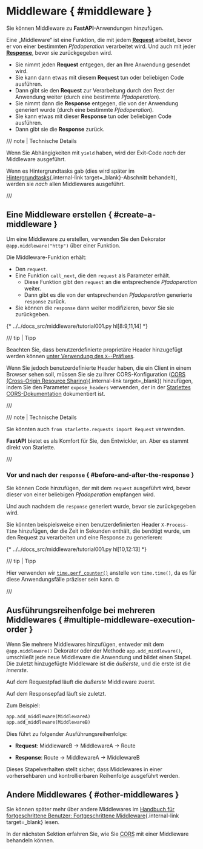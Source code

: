 # Middleware { #middleware }

Sie können Middleware zu **FastAPI**-Anwendungen hinzufügen.

Eine „Middleware“ ist eine Funktion, die mit jedem **<abbr title="Request – Anfrage: Daten, die der Client zum Server sendet">Request</abbr>** arbeitet, bevor er von einer bestimmten *Pfadoperation* verarbeitet wird. Und auch mit jeder **<abbr title="Response – Antwort: Daten, die der Server zum anfragenden Client zurücksendet">Response</abbr>**, bevor sie zurückgegeben wird.

* Sie nimmt jeden **Request** entgegen, der an Ihre Anwendung gesendet wird.
* Sie kann dann etwas mit diesem **Request** tun oder beliebigen Code ausführen.
* Dann gibt sie den **Request** zur Verarbeitung durch den Rest der Anwendung weiter (durch eine bestimmte *Pfadoperation*).
* Sie nimmt dann die **Response** entgegen, die von der Anwendung generiert wurde (durch eine bestimmte *Pfadoperation*).
* Sie kann etwas mit dieser **Response** tun oder beliebigen Code ausführen.
* Dann gibt sie die **Response** zurück.

/// note | Technische Details

Wenn Sie Abhängigkeiten mit `yield` haben, wird der Exit-Code *nach* der Middleware ausgeführt.

Wenn es Hintergrundtasks gab (dies wird später im [Hintergrundtasks](background-tasks.md){.internal-link target=_blank}-Abschnitt behandelt), werden sie *nach* allen Middlewares ausgeführt.

///

## Eine Middleware erstellen { #create-a-middleware }

Um eine Middleware zu erstellen, verwenden Sie den Dekorator `@app.middleware("http")` über einer Funktion.

Die Middleware-Funktion erhält:

* Den `request`.
* Eine Funktion `call_next`, die den `request` als Parameter erhält.
    * Diese Funktion gibt den `request` an die entsprechende *Pfadoperation* weiter.
    * Dann gibt es die von der entsprechenden *Pfadoperation* generierte `response` zurück.
* Sie können die `response` dann weiter modifizieren, bevor Sie sie zurückgeben.

{* ../../docs_src/middleware/tutorial001.py hl[8:9,11,14] *}

/// tip | Tipp

Beachten Sie, dass benutzerdefinierte proprietäre Header hinzugefügt werden können <a href="https://developer.mozilla.org/en-US/docs/Web/HTTP/Headers" class="external-link" target="_blank">unter Verwendung des `X-`-Präfixes</a>.

Wenn Sie jedoch benutzerdefinierte Header haben, die ein Client in einem Browser sehen soll, müssen Sie sie zu Ihrer CORS-Konfiguration ([CORS (Cross-Origin Resource Sharing)](cors.md){.internal-link target=_blank}) hinzufügen, indem Sie den Parameter `expose_headers` verwenden, der in der <a href="https://www.starlette.dev/middleware/#corsmiddleware" class="external-link" target="_blank">Starlettes CORS-Dokumentation</a> dokumentiert ist.

///

/// note | Technische Details

Sie könnten auch `from starlette.requests import Request` verwenden.

**FastAPI** bietet es als Komfort für Sie, den Entwickler, an. Aber es stammt direkt von Starlette.

///

### Vor und nach der `response` { #before-and-after-the-response }

Sie können Code hinzufügen, der mit dem `request` ausgeführt wird, bevor dieser von einer beliebigen *Pfadoperation* empfangen wird.

Und auch nachdem die `response` generiert wurde, bevor sie zurückgegeben wird.

Sie könnten beispielsweise einen benutzerdefinierten Header `X-Process-Time` hinzufügen, der die Zeit in Sekunden enthält, die benötigt wurde, um den Request zu verarbeiten und eine Response zu generieren:

{* ../../docs_src/middleware/tutorial001.py hl[10,12:13] *}

/// tip | Tipp

Hier verwenden wir <a href="https://docs.python.org/3/library/time.html#time.perf_counter" class="external-link" target="_blank">`time.perf_counter()`</a> anstelle von `time.time()`, da es für diese Anwendungsfälle präziser sein kann. 🤓

///

## Ausführungsreihenfolge bei mehreren Middlewares { #multiple-middleware-execution-order }

Wenn Sie mehrere Middlewares hinzufügen, entweder mit dem `@app.middleware()` Dekorator oder der Methode `app.add_middleware()`, umschließt jede neue Middleware die Anwendung und bildet einen Stapel. Die zuletzt hinzugefügte Middleware ist die *äußerste*, und die erste ist die *innerste*.

Auf dem Requestpfad läuft die *äußerste* Middleware zuerst.

Auf dem Responsepfad läuft sie zuletzt.

Zum Beispiel:

```Python
app.add_middleware(MiddlewareA)
app.add_middleware(MiddlewareB)
```

Dies führt zu folgender Ausführungsreihenfolge:

* **Request**: MiddlewareB → MiddlewareA → Route

* **Response**: Route → MiddlewareA → MiddlewareB

Dieses Stapelverhalten stellt sicher, dass Middlewares in einer vorhersehbaren und kontrollierbaren Reihenfolge ausgeführt werden.

## Andere Middlewares { #other-middlewares }

Sie können später mehr über andere Middlewares im [Handbuch für fortgeschrittene Benutzer: Fortgeschrittene Middleware](../advanced/middleware.md){.internal-link target=_blank} lesen.

In der nächsten Sektion erfahren Sie, wie Sie <abbr title="Cross-Origin Resource Sharing – Ressourcenfreigabe zwischen Ursprüngen">CORS</abbr> mit einer Middleware behandeln können.
